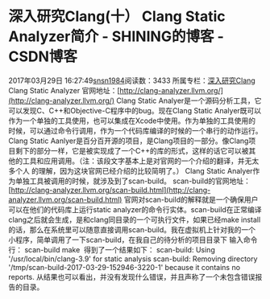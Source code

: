 # 深入研究Clang(十）  Clang Static Analyzer简介 - SHINING的博客 - CSDN博客
2017年03月29日 16:27:49[snsn1984](https://me.csdn.net/snsn1984)阅读数：3433
所属专栏：[深入研究Clang](https://blog.csdn.net/column/details/hacking-clang.html)
Clang Static Analyzer 官网地址：[http://clang-analyzer.llvm.org/](http://clang-analyzer.llvm.org/)
Clang Static Analyer是一个源码分析工具，它可以发现C、C++和Objective-C程序中的bug。现在Clang Static Analyer既可以作为一个单独的工具使用，也可以集成在Xcode中使用。作为单独的工具使用的时候，可以通过命令行调用，作为一个代码库编译的时候的一个串行的动作运行。Clang Static Aanlyer是百分百开源的项目，是Clang项目的一部分。像Clang项目剩下的部分一样，它是被实现成了一个C++的库的形式，这样的话它可以被其他的工具和应用调用。（注：该段文字基本上是对官网的一个介绍的翻译，并无太多个人 的理解，因为这块官网已经介绍的比较简明了。）
Clang Static Analyer作为单独工具被调用的时候，就涉及到了scan-build。
scan-build的官网地址：[http://clang-analyzer.llvm.org/scan-build.html](http://clang-analyzer.llvm.org/scan-build.html)
官网对scan-build的解释就是一个确保用户可以在他们的代码库上运行static analyzer的命令行实体。scan-build在正常编译clang之后就会生成，是和clang同目录的一个可执行文件，如果已经make install的话，那么在系统里可以随意直接调用scan-build。我在虚拟机上针对我的一个小程序，简单调用了一下scan-build，在我自己的待分析的项目目录下 输入命令行：
scan-build make 
得到了一个结果如下：
scan-build: Using '/usr/local/bin/clang-3.9' for static analysis
scan-build: Removing directory '/tmp/scan-build-2017-03-29-152946-3220-1' because it contains no reports.
从结果也可以看出，并没有发现什么错误，并且声称了一个未包含错误报告的目录。
